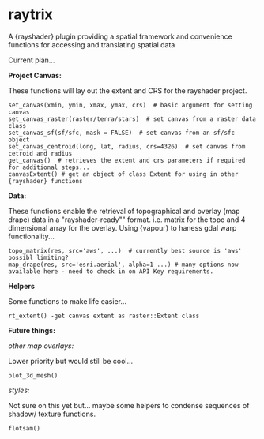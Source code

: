 # raytrix
A {rayshader} plugin providing a spatial framework and convenience functions for 
accessing and translating spatial data

Current plan...

**Project Canvas:**

These functions will lay out the extent and CRS for the rayshader project.

```
set_canvas(xmin, ymin, xmax, ymax, crs)  # basic argument for setting canvas
set_canvas_raster(raster/terra/stars)  # set canvas from a raster data class
set_canvas_sf(sf/sfc, mask = FALSE)  # set canvas from an sf/sfc object
set_canvas_centroid(long, lat, radius, crs=4326)  # set canvas from cetroid and radius
get_canvas()  # retrieves the extent and crs parameters if required for additional steps...
canvasExtent() # get an object of class Extent for using in other {rayshader} functions
```

**Data:**

These functions enable the retrieval of topographical and overlay (map drape)
data in a "rayshader-ready"" format. i.e. matrix for the topo and 4 dimensional 
array for the overlay. Using {vapour} to haness gdal warp functionality...

```
topo_matrix(res, src='aws', ...)  # currently best source is 'aws' possibl limiting?
map_drape(res, src='esri.aerial', alpha=1 ...) # many options now available here - need to check in on API Key requirements.
```

**Helpers**

Some functions to make life easier...

```
rt_extent() -get canvas extent as raster::Extent class

```


**Future things:**

*other map overlays:*

Lower priority but would still be cool...

```
plot_3d_mesh()
```

*styles:*

Not sure on this yet but... maybe some helpers to condense sequences of shadow/
texture functions.

```
flotsam()
```

